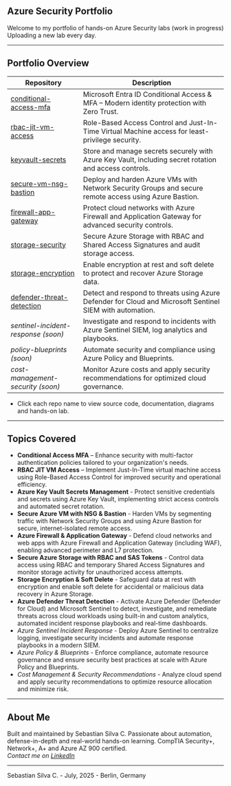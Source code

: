 ## Azure Security Portfolio

Welcome to my portfolio of hands-on Azure Security labs (work in progress) Uploading a new lab every day.

---

## Portfolio Overview

| Repository                                                                                           | Description                                                                                               |
|------------------------------------------------------------------------------------------------------|-----------------------------------------------------------------------------------------------------------|
| [conditional-access-mfa](https://github.com/Azure-Security-Portfolio/conditional-access-mfa)         | Microsoft Entra ID Conditional Access & MFA – Modern identity protection with Zero Trust.                 |
| [rbac-jit-vm-access](https://github.com/Azure-Security-Portfolio/rbac-jit-vm-access)                 | Role-Based Access Control and Just-In-Time Virtual Machine access for least-privilege security.           |
| [keyvault-secrets](https://github.com/Azure-Security-Portfolio/keyvault-secrets)                     | Store and manage secrets securely with Azure Key Vault, including secret rotation and access controls.    |
| [secure-vm-nsg-bastion](https://github.com/Azure-Security-Portfolio/secure-vm-nsg-bastion)           | Deploy and harden Azure VMs with Network Security Groups and secure remote access using Azure Bastion.    |
| [firewall-app-gateway](https://github.com/Azure-Security-Portfolio/firewall-app-gateway)             | Protect cloud networks with Azure Firewall and Application Gateway for advanced security controls.        |
| [storage-security](https://github.com/Azure-Security-Portfolio/storage-security)                     | Secure Azure Storage with RBAC and Shared Access Signatures and audit storage access.                     |
| [storage-encryption](https://github.com/Azure-Security-Portfolio/storage-encryption)                 | Enable encryption at rest and soft delete to protect and recover Azure Storage data.                      |
| [defender-threat-detection](https://github.com/Azure-Security-Portfolio/defender-threat-detection)   | Detect and respond to threats using Azure Defender for Cloud and Microsoft Sentinel SIEM with automation. |
| *sentinel-incident-response (soon)*                                                                  | Investigate and respond to incidents with Azure Sentinel SIEM, log analytics and playbooks.               |
| *policy-blueprints (soon)*                                                                           | Automate security and compliance using Azure Policy and Blueprints.                                       |
| *cost-management-security (soon)*                                                                    | Monitor Azure costs and apply security recommendations for optimized cloud governance.                    |

* Click each repo name to view source code, documentation, diagrams and hands-on lab.

---

## Topics Covered

- **Conditional Access MFA** – Enhance security with multi-factor authentication policies tailored to your organization's needs.
- **RBAC JIT VM Access** – Implement Just-In-Time virtual machine access using Role-Based Access Control for improved security and operational efficiency.
- **Azure Key Vault Secrets Management** - Protect sensitive credentials and secrets using Azure Key Vault, implementing strict access controls and automated secret rotation.
- **Secure Azure VM with NSG & Bastion** - Harden VMs by segmenting traffic with Network Security Groups and using Azure Bastion for secure, internet-isolated remote access.
- **Azure Firewall & Application Gateway** - Defend cloud networks and web apps with Azure Firewall and Application Gateway (including WAF), enabling advanced perimeter and L7 protection.
- **Secure Azure Storage with RBAC and SAS Tokens** - Control data access using RBAC and temporary Shared Access Signatures and monitor storage activity for unauthorized access attempts.
- **Storage Encryption & Soft Delete** - Safeguard data at rest with encryption and enable soft delete for accidental or malicious data recovery in Azure Storage.
- **Azure Defender Threat Detection** - Activate Azure Defender (Defender for Cloud) and Microsoft Sentinel to detect, investigate, and remediate threats across cloud workloads using built-in and custom analytics, automated incident response playbooks and real-time dashboards.
- *Azure Sentinel Incident Response* - Deploy Azure Sentinel to centralize logging, investigate security incidents and automate response playbooks in a modern SIEM.
- *Azure Policy & Blueprints* - Enforce compliance, automate resource governance and ensure security best practices at scale with Azure Policy and Blueprints.
- *Cost Management & Security Recommendations* - Analyze cloud spend and apply security recommendations to optimize resource allocation and minimize risk.

---

## About Me

Built and maintained by Sebastian Silva C. Passionate about automation, defense-in-depth and real-world hands-on learning. 
CompTIA Security+, Network+, A+ and Azure AZ 900 certified.   
*Contact me on [LinkedIn](https://www.linkedin.com/in/sebastiansilc)*

---

Sebastian Silva C. - July, 2025 - Berlin, Germany
